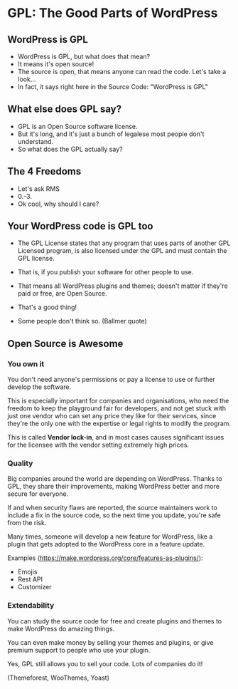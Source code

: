 # GPL: The Good Parts of WordPress

## WordPress is GPL

- WordPress is GPL, but what does that mean?
- It means it's open source!
- The source is open, that means anyone can read the code. Let's take a look...
- In fact, it says right here in the Source Code: "WordPress is GPL"

## What else does GPL say?

- GPL is an Open Source software license.
- But it's long, and it's just a bunch of legalese most people don't understand.
- So what does the GPL actually say?

## The 4 Freedoms

- Let's ask RMS
- 0.-3.
- Ok cool, why should I care?

## Your WordPress code is GPL too

- The GPL License states that any program that uses parts of another GPL
  Licensed program, is also licensed under the GPL and must contain the GPL
  license.
- That is, if you publish your software for other people to use.
- That means all WordPress plugins and themes; doesn't matter if they're paid
  or free, are Open Source.

- That's a good thing!

- Some people don't think so. (Ballmer quote)

## Open Source is Awesome

### You own it

You don't need anyone's permissions or pay a license to use or further develop
the software.

This is especially important for companies and organisations, who need the
freedom to keep the playground fair for developers, and not get stuck with just
one vendor who can set any price they like for their services, since they're
the only one with the expertise or legal rights to modify the program.

This is called **Vendor lock-in**, and in most cases causes significant issues
for the licensee with the vendor setting extremely high prices.

### Quality

Big companies around the world are depending on WordPress. Thanks to GPL, they
share their improvements, making WordPress better and more secure for everyone.

If and when security flaws are reported, the source maintainers work to include
a fix in the source code, so the next time you update, you're safe from the
risk.

Many times, someone will develop a new feature for WordPress, like a plugin
that gets adopted to the WordPress core in a feature update.

Examples (https://make.wordpress.org/core/features-as-plugins/):

- Emojis
- Rest API
- Customizer

### Extendability

You can study the source code for free and create plugins and themes to make
WordPress do amazing things.

You can even make money by selling your themes and plugins, or give premium
support to people who use your plugin.

Yes, GPL still allows you to sell your code. Lots of companies do it!

(Themeforest, WooThemes, Yoast)

